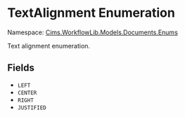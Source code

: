 # TextAlignment Enumeration

Namespace: [Cims.WorkflowLib.Models.Documents.Enums](Cims.WorkflowLib.Models.Documents.Enums.md)

Text alignment enumeration.

## Fields

- `LEFT`
- `CENTER`
- `RIGHT`
- `JUSTIFIED`
